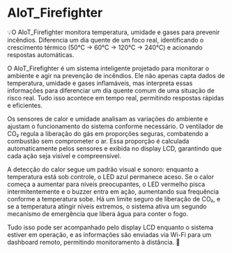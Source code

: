 # AIoT_Firefighter
💡O AIoT_Firefighter monitora temperatura, umidade e gases para prevenir incêndios. Diferencia um dia quente de um foco real, identificando o crescimento térmico (50°C → 60°C → 120°C → 240°C) e acionando respostas automáticas.

O AIoT_Firefighter é um sistema inteligente projetado para monitorar o ambiente e agir na prevenção de incêndios. Ele não apenas capta dados de temperatura, umidade e gases inflamáveis, mas interpreta essas informações para diferenciar um dia quente comum de uma situação de risco real. Tudo isso acontece em tempo real, permitindo respostas rápidas e eficientes.

Os sensores de calor e umidade analisam as variações do ambiente e ajustam o funcionamento do sistema conforme necessário. O ventilador de CO₂ regula a liberação do gás em proporções seguras, combatendo a combustão sem comprometer o ar. Essa proporção é calculada automaticamente pelos sensores e exibida no display LCD, garantindo que cada ação seja visível e compreensível.

A detecção do calor segue um padrão visual e sonoro: enquanto a temperatura está sob controle, o LED azul permanece aceso. Se o calor começa a aumentar para níveis preocupantes, o LED vermelho pisca intermitentemente e o buzzer entra em ação, aumentando sua frequência conforme a temperatura sobe. Há um limite seguro de liberação de CO₂, e se a temperatura atingir níveis extremos, o sistema ativa um segundo mecanismo de emergência que libera água para conter o fogo.

Tudo isso pode ser acompanhado pelo display LCD enquanto o sistema estiver em operação, e as informações são enviadas via Wi-Fi para um dashboard remoto, permitindo monitoramento à distância.
🚀
